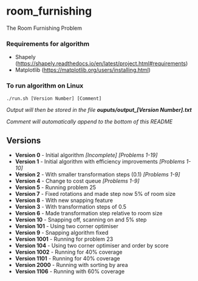 # room_furnishing
The Room Furnishing Problem 

### Requirements for algorithm
- Shapely (https://shapely.readthedocs.io/en/latest/project.html#requirements)
- Matplotlib (https://matplotlib.org/users/installing.html)

### To run algorithm on Linux
`./run.sh [Version Number] [Comment]`

*Output will then be stored in the file __ouputs/output\_[Version Number].txt__*

*Comment will automatically append to the bottom of this README*

## Versions
- __Version 0__ - Initial algorithm *[Incomplete]* *[Problems 1-19]*
- __Version 1__ - Initial algorithm with efficiency improvements *[Problems 1-10]*
- __Version 2__ - With smaller transformation steps (0.1) *[Problems 1-9]*
- __Version 4__ - Change to cost queue *[Problems 1-9]*
- __Version 5__ - Running problem 25
- __Version 7__ - Fixed rotations and made step now 5% of room size
- __Version 8__ - With new snapping feature
- __Version 3__ - With transformation steps of 0.5
- __Version 6__ - Made transformation step relative to room size
- __Version 10__ - Snapping off, scanning on and 5% step
- __Version 101__ - Using two corner optimiser
- __Version 9__ - Snapping algorithm fixed
- __Version 1001__ - Running for problem 23
- __Version 104__ - Using two corner optimiser and order by score
- __Version 1002__ - Running for 40% coverage
- __Version 1101__ - Running for 40% coverage
- __Version 2000__ - Running with sorting by area
- __Version 1106__ - Running with 60% coverage
